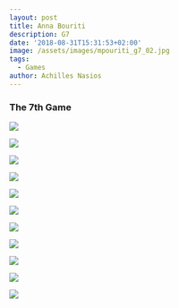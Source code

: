 ```yaml
---
layout: post
title: Anna Bouriti
description: G7
date: '2018-08-31T15:31:53+02:00'
image: /assets/images/mpouriti_g7_02.jpg
tags:
  - Games
author: Achilles Nasios
---
```

### The 7th Game

![](/assets/images/mpouriti_g7_01.jpg)

![](/assets/images/mpouriti_g7_02.jpg)

![](/assets/images/mpouriti_g7_03.jpg)

![](/assets/images/mpouriti_g7_04.jpg)

![](/assets/images/mpouriti_g7_05.jpg)

![](/assets/images/mpouriti_g7_06.jpg)

![](/assets/images/mpouriti_g7_07.jpg)

![](/assets/images/mpouriti_g7_08.jpg)

![](/assets/images/mpouriti_g7_09.jpg)

![](/assets/images/mpouriti_g7_11.jpg)

![](/assets/images/mpouriti_g7_12.jpg)

![](<>)
![](<>)
![](<>)
![](<>)
![](<>)
![](<>)
![](<>)
![](<>)
![](<>)
![](<>)
![](<>)
![](<>)
